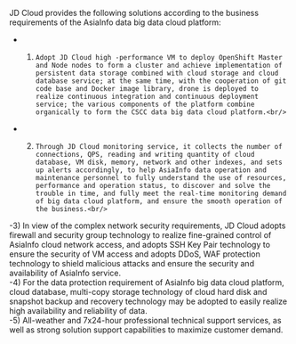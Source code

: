 JD Cloud provides the following solutions according to the business requirements of the AsiaInfo data big data cloud platform:<br/>
- 1)	 Adopt JD Cloud high -performance VM to deploy OpenShift Master and Node nodes to form a cluster and achieve implementation of persistent data storage combined with cloud storage and cloud database service; at the same time, with the cooperation of git code base and Docker image library, drone is deployed to realize continuous integration and continuous deployment service; the various components of the platform combine organically to form the CSCC data big data cloud platform.<br/>
- 2)	 Through JD Cloud monitoring service, it collects the number of connections, QPS, reading and writing quantity of cloud database, VM disk, memory, network and other indexes, and sets up alerts accordingly, to help AsiaInfo data operation and maintenance personnel to fully understand the use of resources, performance and operation status, to discover and solve the trouble in time, and fully meet the real-time monitoring demand of big data cloud platform, and ensure the smooth operation of the business.<br/>
-3)	In view of the complex network security requirements, JD Cloud adopts firewall and security group technology to realize fine-grained control of AsiaInfo cloud network access, and adopts SSH Key Pair technology to ensure the security of VM access and adopts DDoS, WAF protection technology to shield malicious attacks and ensure the security and availability of AsiaInfo service.<br/>
-4)	For the data protection requirement of AsiaInfo big data cloud platform, cloud database, multi-copy storage technology of cloud hard disk and snapshot backup and recovery technology may be adopted to easily realize high availability and reliability of data.<br/>
-5)	All-weather and 7x24-hour professional technical support services, as well as strong solution support capabilities to maximize customer demand.